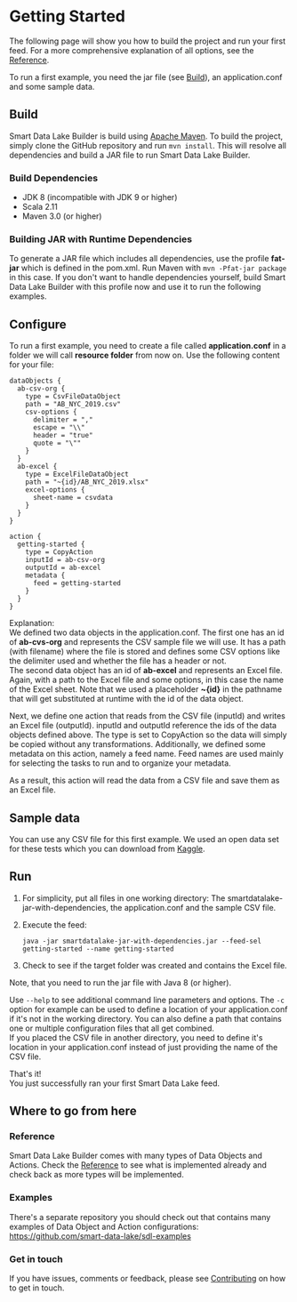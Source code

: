 # Getting Started

The following page will show you how to build the project and run your first feed. 
For a more comprehensive explanation of all options, see the [Reference](Reference.md). 

To run a first example, you need the jar file (see [Build](#Build)), an application.conf and some sample data. 

## Build
Smart Data Lake Builder is build using [Apache Maven](https://maven.apache.org/). 
To build the project, simply clone the GitHub repository and run `mvn install`.
This will resolve all dependencies and build a JAR file to run Smart Data Lake Builder. 

### Build Dependencies
- JDK 8 (incompatible with JDK 9 or higher)
- Scala 2.11
- Maven 3.0 (or higher)

### Building JAR with Runtime Dependencies
To generate a JAR file which includes all dependencies, use the profile **fat-jar** which is defined in the pom.xml. Run Maven with `mvn -Pfat-jar package` in this case.
If you don't want to handle dependencies yourself, build Smart Data Lake Builder with this profile now and use it to run the following examples.

## Configure
To run a first example, you need to create a file called **application.conf** in a folder we will call **resource folder** from now on.
Use the following content for your file:

```
dataObjects { 
  ab-csv-org {
    type = CsvFileDataObject
    path = "AB_NYC_2019.csv"
    csv-options {
      delimiter = ","
      escape = "\\"
      header = "true"
      quote = "\""
    }
  }
  ab-excel {
    type = ExcelFileDataObject
    path = "~{id}/AB_NYC_2019.xlsx"
    excel-options {
      sheet-name = csvdata
    }
  }
}

action {
  getting-started {
    type = CopyAction
    inputId = ab-csv-org
    outputId = ab-excel
    metadata {
      feed = getting-started
    }  
  }
}
```

Explanation:  
We defined two data objects in the application.conf.
The first one has an id of **ab-cvs-org** and represents the CSV sample file we will use. 
It has a path (with filename) where the file is stored and defines some CSV options like the delimiter used and whether the file has a header or not.  
The second data object has an id of **ab-excel** and represents an Excel file.
Again, with a path to the Excel file and some options, in this case the name of the Excel sheet.
Note that we used a placeholder **~{id}** in the pathname that will get substituted at runtime with the id of the data object.

Next, we define one action that reads from the CSV file (inputId) and writes an Excel file (outputId). 
inputId and outputId reference the ids of the data objects defined above. 
The type is set to CopyAction so the data will simply be copied without any transformations. 
Additionally, we defined some metadata on this action, namely a feed name. 
Feed names are used mainly for selecting the tasks to run and to organize your metadata.

As a result, this action will read the data from a CSV file and save them as an Excel file.  

## Sample data
You can use any CSV file for this first example. 
We used an open data set for these tests which you can download from [Kaggle](https://www.kaggle.com/dgomonov/new-york-city-airbnb-open-data).

## Run
1. For simplicity, put all files in one working directory: The smartdatalake-jar-with-dependencies, the application.conf and the sample CSV file.
1. Execute the feed: 
    
    `java -jar smartdatalake-jar-with-dependencies.jar --feed-sel getting-started --name getting-started`
   
1. Check to see if the target folder was created and contains the Excel file.   

Note, that you need to run the jar file with Java 8 (or higher). 
   
Use `--help` to see additional command line parameters and options.
The `-c` option for example can be used to define a location of your application.conf if it's not in the working directory.
You can also define a path that contains one or multiple configuration files that all get combined.   
If you placed the CSV file in another directory, you need to define it's location in your application.conf instead of just providing the name of the CSV file.

That's it!   
You just successfully ran your first Smart Data Lake feed.

## Where to go from here
### Reference
Smart Data Lake Builder comes with many types of Data Objects and Actions.
Check the [Reference](Reference.md) to see what is implemented already and check back as more types will be implemented.

### Examples
There's a separate repository you should check out that contains many examples of Data Object and Action configurations:  
https://github.com/smart-data-lake/sdl-examples

### Get in touch
If you have issues, comments or feedback, please see [Contributing](Contributing.md) on how to get in touch.
